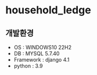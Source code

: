 # household_ledge
## 개발환경
- OS : WINDOWS10 22H2
- DB : MYSQL 5.7.40
- Framework : django 4.1
- python : 3.9